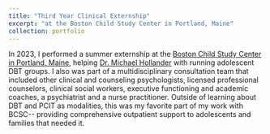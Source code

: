 ```yaml
---
title: "Third Year Clinical Externship"
excerpt: "at the Boston Child Study Center in Portland, Maine"
collection: portfolio
---
```

In 2023, I performed a summer externship at the [Boston Child Study Center in Portland, Maine](https://bostonchildstudycentermaine.com/), helping [Dr. Michael Hollander](https://bostonchildstudycentermaine.com/michael-hollander) with running adolescent DBT groups. I also was part of a multidisciplinary consultation team that included other clinical and counseling psychologists, licensed professional counselors, clinical social workers, executive functioning and academic coaches, a psychiatrist and a nurse practitioner. Outside of learning about DBT and PCIT as modalities, this was my favorite part of my work with BCSC-- providing comprehensive outpatient support to adolescents and families that needed it.
